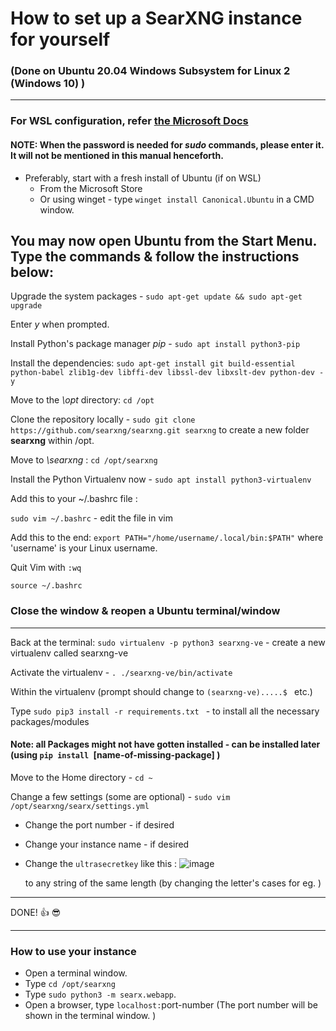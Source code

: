 # How to set up a SearXNG instance for yourself
### (Done on Ubuntu 20.04 Windows Subsystem for Linux 2 (Windows 10) ) 
---
### For WSL configuration, refer [the Microsoft Docs](https://docs.microsoft.com/en-us/windows/wsl/install-win10#manual-installation-steps)
#### NOTE: When the password is needed for *sudo* commands, please enter it. It will not be mentioned in this manual henceforth.
- Preferably, start with a fresh install of Ubuntu (if on WSL) 
  - From the Microsoft Store
  - Or using winget - type `winget install Canonical.Ubuntu` in a CMD window.
  
You may now open Ubuntu from the Start Menu.
Type the commands & follow the instructions below:
---

Upgrade the system packages - `sudo apt-get update && sudo apt-get upgrade`

Enter *y* when prompted.

Install Python's package manager *pip* - `sudo apt install python3-pip`

Install the dependencies: `sudo apt-get install git build-essential python-babel zlib1g-dev libffi-dev libssl-dev libxslt-dev python-dev -y`

Move to the *\opt* directory: `cd /opt`

Clone the repository locally - `sudo git clone https://github.com/searxng/searxng.git searxng` to create a new folder **searxng** within /opt.

Move to *\searxng* : `cd /opt/searxng`

Install the Python Virtualenv now - `sudo apt install python3-virtualenv`

Add this to your ~/.bashrc file :

`sudo vim ~/.bashrc` - edit the file in vim

Add this to the end: `export PATH="/home/username/.local/bin:$PATH"` where 'username' is your Linux username.
  
Quit Vim with `:wq`
  
`source ~/.bashrc` 
  
### Close the window & reopen a Ubuntu terminal/window 
  
---
 
Back at the terminal: `sudo virtualenv -p python3 searxng-ve` - create a new  virtualenv called searxng-ve
    
Activate the virtualenv - `. ./searxng-ve/bin/activate`  
  
Within the virtualenv (prompt should change to `(searxng-ve).....$ ` etc.)
  
Type `sudo pip3 install -r requirements.txt ` - to install all the necessary packages/modules
  
#### Note: all Packages might not have gotten installed - can be installed later (using `pip install `[name-of-missing-package] )
  
Move to the Home directory - `cd ~ `
 
Change a few settings (some are optional) - `sudo vim /opt/searxng/searx/settings.yml`  
  - Change the port number - if desired
  - Change your instance name - if desired
  - Change the `ultrasecretkey` like this :
      ![image](https://user-images.githubusercontent.com/71964994/128127252-c44fdd8e-bda4-42bf-826d-f9c1dc141fe3.png)
  
      to any string of the same length (by changing the letter's cases for eg. )

---
  
DONE! 👍 😎
  
---
 
### How to use your instance
  
- Open a terminal window.
- Type `cd /opt/searxng`
- Type `sudo python3 -m searx.webapp`.
- Open a browser, type `localhost:`port-number 
    (The port number will be shown in the terminal window. )
